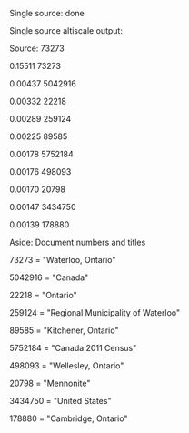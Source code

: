 Single source: done

Single source altiscale output:

Source: 73273

0.15511 73273

0.00437 5042916

0.00332 22218

0.00289 259124

0.00225 89585

0.00178 5752184

0.00176 498093

0.00170 20798

0.00147 3434750

0.00139 178880

Aside: Document numbers and titles

73273 = "Waterloo, Ontario"

5042916 = "Canada"

22218 = "Ontario"

259124 = "Regional Municipality of Waterloo"

89585 = "Kitchener, Ontario"

5752184 = "Canada 2011 Census"

498093 = "Wellesley, Ontario"

20798 = "Mennonite"

3434750 = "United States"

178880 = "Cambridge, Ontario"
